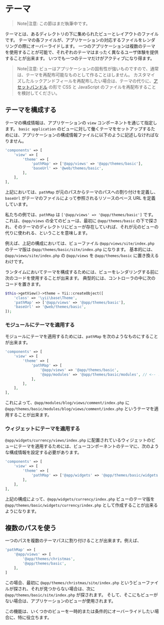 テーマ
======

> Note|注意: この節はまだ執筆中です。

テーマとは、あるディレクトリの下に集められたビューとレイアウトのファイルです。
テーマの各ファイルが、アプリケーションの対応するファイルをレンダリングの際にオーバーライドします。
一つのアプリケーションは複数のテーマを使用することが可能で、それぞれのテーマはまったく異なるユーザ体験を提供することが出来ます。
いつでも一つのテーマだけがアクティブになり得ます。

> Note|注意: ビューはアプリケーションの固有性が強いものですので、通常は、テーマを再配布可能なものとして作ることはしません。
  カスタマイズしたルックアンドフィールを再配布したい場合は、テーマの代りに、[アセットバンドル](structure-assets.md) の形で CSS と JavaScript のファイルを再配布することを検討してください。

テーマを構成する
----------------

テーマの構成情報は、アプリケーションの `view` コンポーネントを通じて指定します。
`basic application` のビューに対して働くテーマをセットアップするためには、アプリケーションの構成情報ファイルに以下のように記述しなければなりません。

```php
'components' => [
    'view' => [
        'theme' => [
            'pathMap' => ['@app/views' => '@app/themes/basic'],
            'baseUrl' => '@web/themes/basic',
        ],
    ],
],
```

上記においては、`pathMap` が元のパスからテーマのパスへの割り付けを定義し、`baseUrl` がテーマのファイルによって参照されるリソースのベース URL を定義しています。

私たちの例では、`pathMap` は `['@app/views' => '@app/themes/basic']` です。
これは、`@app/views` の全てのビューは、最初に `@app/themes/basic` の下で探され、そのテーマのディレクトリにビューが存在していれば、それが元のビューの代りに使われる、ということを意味します。

例えば、上記の構成においては、ビューファイル `@app/views/site/index.php` のテーマ版は `@app/themes/basic/site/index.php` になります。
基本的には、`@app/views/site/index.php` の `@app/views` を `@app/themes/basic` に置き換えるわけです。

ランタイムにおいてテーマを構成するためには、ビューをレンダリングする前に次のコードを使用することが出来ます。
典型的には、コントローラの中に次のコードを置きます。

```php
$this->getView()->theme = Yii::createObject([
    'class' => '\yii\base\Theme',
    'pathMap' => ['@app/views' => '@app/themes/basic'],
    'baseUrl' => '@web/themes/basic',
]);
```

### モジュールにテーマを適用する

モジュールにテーマを適用するためには、`pathMap` を次のようなものにすることが出来ます。

```php
'components' => [
    'view' => [
        'theme' => [
            'pathMap' => [
                '@app/views' => '@app/themes/basic',
                '@app/modules' => '@app/themes/basic/modules', // <-- !!!
            ],
        ],
    ],
],
```

これによって、`@app/modules/blog/views/comment/index.php` に `@app/themes/basic/modules/blog/views/comment/index.php` というテーマを適用することが出来ます。

### ウィジェットにテーマを適用する

`@app/widgets/currency/views/index.php` に配置されているウィジェットのビューにテーマを適用するためには、ビューコンポーネントのテーマに、次のような構成情報を設定する必要があります。

```php
'components' => [
    'view' => [
        'theme' => [
            'pathMap' => ['@app/widgets' => '@app/themes/basic/widgets'],
        ],
    ],
],
```

上記の構成によって、`@app/widgets/currency/index.php` ビューのテーマ版を `@app/themes/basic/widgets/currency/index.php` として作成することが出来るようになります。

複数のパスを使う
----------------

一つのパスを複数のテーマパスに割り付けることが出来ます。例えば、

```php
'pathMap' => [
    '@app/views' => [
        '@app/themes/christmas',
        '@app/themes/basic',
    ],
]
```

この場合、最初に `@app/themes/christmas/site/index.php` というビューファイルが探され、それが見つからない場合は、次に `@app/themes/basic/site/index.php` が探されます。
そして、そこにもビューがない場合は、アプリケーションのビューが使用されます。

この機能は、いくつかのビューを一時的または条件的にオーバーライドしたい場合に、特に役立ちます。
